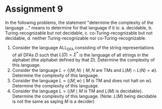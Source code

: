 # Assignment 9

In the following problems, the statement "determine the complexity of the language ..." means to determine for that language if it is: a. decidable, b. Turing-recognizable but not decidable, c. co-Turing-recognizable but not decidable, d. neither Turing-recognizable nor co-Turing-recognizable.

1. Consider the language $\textrm{ALL}_\textrm{DFA}$ consisting of the string representations of all DFAs $D$ such that $L(D) = \Sigma^*$ is the language of all strings in the alphabet (the alphabet defined by that $D$). Determine the complexity of this language.
2. Consider the language $L = \left\{\langle M, N\rangle\mid M,N\textrm{ are TMs and }L(M) \cap L(N) = \emptyset \right\}$. Determine the complexity of this language.
3. Consider the language $L = \left\{\langle M, w\rangle\mid M\textrm{ is TM and does not halt on }w\right\}$. Determine the complexity of this language.
4. Consider the language $L = \left\{\langle M\mid M\textrm{ is TM and }L(M)\textrm{ is decidable} \right\}$. Determine the complexity of this language. (Note: $L(M)$ being decidable is not the same as saying $M$ is a decider)
